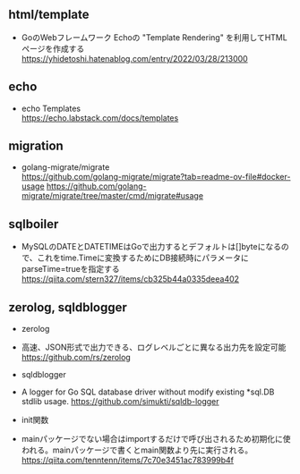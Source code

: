 ## html/template

- GoのWebフレームワーク Echoの "Template Rendering" を利用してHTMLページを作成する  
https://yhidetoshi.hatenablog.com/entry/2022/03/28/213000

## echo

- echo Templates  
https://echo.labstack.com/docs/templates

## migration

- golang-migrate/migrate  
https://github.com/golang-migrate/migrate?tab=readme-ov-file#docker-usage
https://github.com/golang-migrate/migrate/tree/master/cmd/migrate#usage

## sqlboiler

- MySQLのDATEとDATETIMEはGoで出力するとデフォルトは[]byteになるので、これをtime.Timeに変換するためにDB接続時にパラメータにparseTime=trueを指定する  
https://qiita.com/stern327/items/cb325b44a0335deea402

## zerolog, sqldblogger

- zerolog  
- 高速、JSON形式で出力できる、ログレベルごとに異なる出力先を設定可能  
https://github.com/rs/zerolog

- sqldblogger  
- A logger for Go SQL database driver without modify existing *sql.DB stdlib usage.
https://github.com/simukti/sqldb-logger

- init関数  
- mainパッケージでない場合はimportするだけで呼び出されるため初期化に使われる。mainパッケージで書くとmain関数より先に実行される。
https://qiita.com/tenntenn/items/7c70e3451ac783999b4f

